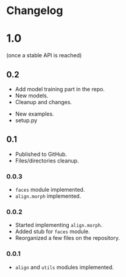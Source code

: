 # Changelog
# 1.0
(once a stable API is reached)

## 0.2
- Add model training part in the repo.
- New models.
- Cleanup and changes.
* New examples.
* setup.py

## 0.1
* Published to GitHub.
* Files/directories cleanup.

### 0.0.3
* `faces` module implemented.
* `align.morph` implemented.

### 0.0.2
* Started implementing `align.morph`.
* Added stub for `faces` module.
* Reorganized a few files on the repository.

### 0.0.1
* `align` and `utils` modules implemented.
